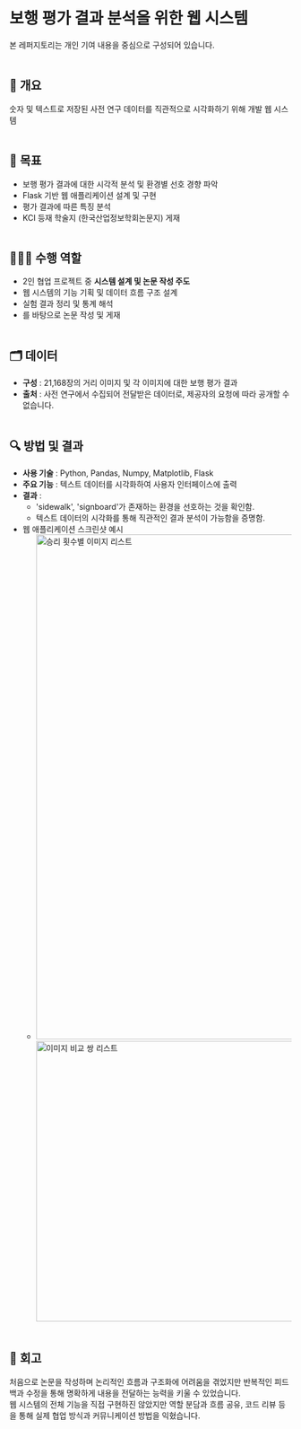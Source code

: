 # 보행 평가 결과 분석을 위한 웹 시스템
본 레퍼지토리는 개인 기여 내용을 중심으로 구성되어 있습니다.
<br><br>

## 💬 개요
숫자 및 텍스트로 저장된 사전 연구 데이터를 직관적으로 시각화하기 위해 개발 웹 시스템
<br><br>

## 📌 목표
- 보행 평가 결과에 대한 시각적 분석 및 환경별 선호 경향 파악
- Flask 기반 웹 애플리케이션 설계 및 구현
- 평가 결과에 따른 특징 분석
- KCI 등재 학술지 (한국산업정보학회논문지) 게재
<br><br>

## 🙋🏻‍♀️ 수행 역할
- 2인 협업 프로젝트 중 **시스템 설계 및 논문 작성 주도**
- 웹 시스템의 기능 기획 및 데이터 흐름 구조 설계
- 실험 결과 정리 및 통계 해석
- 를 바탕으로 논문 작성 및 게재
<br><br>

## 🗂️ 데이터
- **구성** : 21,168장의 거리 이미지 및 각 이미지에 대한 보행 평가 결과 <br>
- **출처** : 사전 연구에서 수집되어 전달받은 데이터로, 제공자의 요청에 따라 공개할 수 없습니다.
<br><br>

## 🔍 방법 및 결과
- **사용 기술** : Python, Pandas, Numpy, Matplotlib, Flask
- **주요 기능** : 텍스트 데이터를 시각화하여 사용자 인터페이스에 출력
- **결과** :
  - 'sidewalk', 'signboard'가 존재하는 환경을 선호하는 것을 확인함.
  - 텍스트 데이터의 시각화를 통해 직관적인 결과 분석이 가능함을 증명함.
- 웹 애플리케이션 스크린샷 예시
  - <img width="500" height="900" alt="승리 횟수별 이미지 리스트" src="https://github.com/user-attachments/assets/e1907203-2d11-4c68-823e-ac2ec370a57b" /> <img width="500" height="500" alt="이미지 비교 쌍 리스트" src="https://github.com/user-attachments/assets/a2169f70-c863-417d-9142-ec6a967ab2ae" />
<br><br>

## 🔁 회고
처음으로 논문을 작성하며 논리적인 흐름과 구조화에 어려움을 겪었지만 반복적인 피드백과 수정을 통해 명확하게 내용을 전달하는 능력을 키울 수 있었습니다.<br>
웹 시스템의 전체 기능을 직접 구현하진 않았지만 역할 분담과 흐름 공유, 코드 리뷰 등을 통해 실제 협업 방식과 커뮤니케이션 방법을 익혔습니다.
